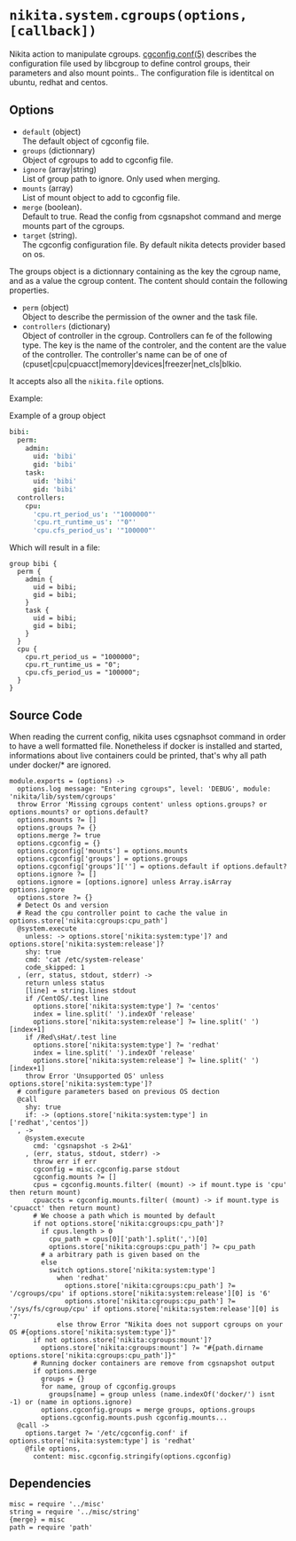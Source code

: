 
# `nikita.system.cgroups(options, [callback])`

Nikita action to manipulate cgroups. [cgconfig.conf(5)] describes the 
configuration file used by libcgroup to define control groups, their parameters 
and also mount points.. The configuration file is identitcal on ubuntu, redhat 
and centos.

## Options

* `default` (object)   
  The default object of cgconfig file.   
* `groups` (dictionnary)   
  Object of cgroups to add to cgconfig file.   
* `ignore` (array|string)   
  List of group path to ignore. Only used when merging.   
* `mounts` (array)   
  List of mount object to add to cgconfig file.   
* `merge` (boolean).   
  Default to true. Read the config from cgsnapshot command and merge mounts part
  of the cgroups.   
* `target` (string).   
  The cgconfig configuration file. By default nikita detects provider based on 
  os.   

The groups object is a dictionnary containing as the key the cgroup name, and 
as a value the cgroup content. The content should contain the following 
properties.
    
* `perm` (object)   
  Object to describe the permission of the owner and the task file.   
* `controllers` (dictionary)   
  Object of controller in the cgroup. Controllers can fe of the following 
  type. The key is the name of the controler, and the content are the value 
  of the controller. The controller's name can be of one of 
  (cpuset|cpu|cpuacct|memory|devices|freezer|net_cls|blkio.   

It accepts also all the `nikita.file` options.

Example:

Example of a group object

```cson
bibi:
  perm:
    admin:
      uid: 'bibi'
      gid: 'bibi'
    task:
      uid: 'bibi'
      gid: 'bibi'
  controllers:
    cpu:
      'cpu.rt_period_us': '"1000000"'
      'cpu.rt_runtime_us': '"0"'
      'cpu.cfs_period_us': '"100000"'
```

Which will result in a file:

```text
group bibi {
  perm {
    admin {
      uid = bibi;
      gid = bibi;
    }
    task {
      uid = bibi;
      gid = bibi;
    }
  }
  cpu {
    cpu.rt_period_us = "1000000";
    cpu.rt_runtime_us = "0";
    cpu.cfs_period_us = "100000";
  }
}
```

## Source Code

When reading the current config, nikita uses cgsnaphsot command in order to 
have a well formatted file. Nonetheless if docker is installed and started, 
informations about live containers could be printed, that's why all path under 
docker/* are ignored.

    module.exports = (options) ->
      options.log message: "Entering cgroups", level: 'DEBUG', module: 'nikita/lib/system/cgroups'
      throw Error 'Missing cgroups content' unless options.groups? or options.mounts? or options.default?
      options.mounts ?= []
      options.groups ?= {}
      options.merge ?= true
      options.cgconfig = {}
      options.cgconfig['mounts'] = options.mounts
      options.cgconfig['groups'] = options.groups
      options.cgconfig['groups'][''] = options.default if options.default?
      options.ignore ?= []
      options.ignore = [options.ignore] unless Array.isArray options.ignore
      options.store ?= {}
      # Detect Os and version
      # Read the cpu controller point to cache the value in options.store['nikita:cgroups:cpu_path']
      @system.execute
        unless: -> options.store['nikita:system:type']? and options.store['nikita:system:release']?
        shy: true
        cmd: 'cat /etc/system-release'
        code_skipped: 1
      , (err, status, stdout, stderr) ->
        return unless status
        [line] = string.lines stdout
        if /CentOS/.test line
          options.store['nikita:system:type'] ?= 'centos'
          index = line.split(' ').indexOf 'release'
          options.store['nikita:system:release'] ?= line.split(' ')[index+1]
        if /Red\sHat/.test line
          options.store['nikita:system:type'] ?= 'redhat'
          index = line.split(' ').indexOf 'release'
          options.store['nikita:system:release'] ?= line.split(' ')[index+1]
        throw Error 'Unsupported OS' unless options.store['nikita:system:type']?
      # configure parameters based on previous OS dection
      @call
        shy: true
        if: -> (options.store['nikita:system:type'] in ['redhat','centos'])
      , ->
        @system.execute
          cmd: 'cgsnapshot -s 2>&1'
        , (err, status, stdout, stderr) ->
          throw err if err
          cgconfig = misc.cgconfig.parse stdout
          cgconfig.mounts ?= []
          cpus = cgconfig.mounts.filter( (mount) -> if mount.type is 'cpu' then return mount)
          cpuaccts = cgconfig.mounts.filter( (mount) -> if mount.type is 'cpuacct' then return mount)
          # We choose a path which is mounted by default
          if not options.store['nikita:cgroups:cpu_path']?
            if cpus.length > 0
              cpu_path = cpus[0]['path'].split(',')[0]
              options.store['nikita:cgroups:cpu_path'] ?= cpu_path
            # a arbitrary path is given based on the
            else
              switch options.store['nikita:system:type']
                when 'redhat'
                  options.store['nikita:cgroups:cpu_path'] ?= '/cgroups/cpu' if options.store['nikita:system:release'][0] is '6'
                  options.store['nikita:cgroups:cpu_path'] ?= '/sys/fs/cgroup/cpu' if options.store['nikita:system:release'][0] is '7'
                else throw Error "Nikita does not support cgroups on your OS #{options.store['nikita:system:type']}"
          if not options.store['nikita:cgroups:mount']?
            options.store['nikita:cgroups:mount'] ?= "#{path.dirname options.store['nikita:cgroups:cpu_path']}"
          # Running docker containers are remove from cgsnapshot output
          if options.merge
            groups = {}
            for name, group of cgconfig.groups
              groups[name] = group unless (name.indexOf('docker/') isnt -1) or (name in options.ignore)
            options.cgconfig.groups = merge groups, options.groups
            options.cgconfig.mounts.push cgconfig.mounts...
      @call ->
        options.target ?= '/etc/cgconfig.conf' if options.store['nikita:system:type'] is 'redhat'
        @file options,
          content: misc.cgconfig.stringify(options.cgconfig)

## Dependencies

    misc = require '../misc'
    string = require '../misc/string'
    {merge} = misc
    path = require 'path'

[cgconfig.conf(5)]: https://linux.die.net/man/5/cgconfig.conf

